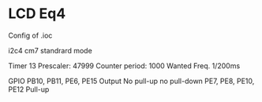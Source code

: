 # LCD Eq4

Config of .ioc

i2c4 cm7 standrard mode 

Timer 13
  Prescaler: 47999
  Counter period: 1000
  Wanted Freq. 1/200ms 
  
 GPIO
  PB10, PB11, PE6, PE15 Output No pull-up no pull-down
  PE7, PE8, PE10, PE12 Pull-up
